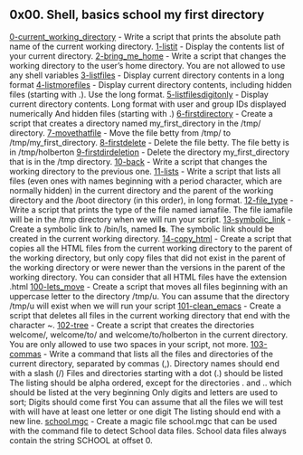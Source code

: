 ## 0x00. Shell, basics  school my first directory 
[0-current_working_directory](./0-current_working_directory) - Write a script that prints the absolute path name of the current working directory. 
[1-listit](./1-listit) - Display the contents list of your current directory. 
[2-bring_me_home](./2-bring_me_home) - Write a script that changes the working directory to the user’s home directory. You are not allowed to use any shell variables
[3-listfiles](./3-listfiles) - Display current directory contents in a long format 
[4-listmorefiles](./4-listmorefiles) - Display current directory contents, including hidden files (starting with .). Use the long format. 
[5-listfilesdigitonly](./5-listfilesdigitonly) - Display current directory contents. Long format with user and group IDs displayed numerically And hidden files (starting with .) 
[6-firstdirectory](./6-firstdirectory) - Create a script that creates a directory named my_first_directory in the /tmp/ directory. 
[7-movethatfile](./7-movethatfile) - Move the file betty from /tmp/ to /tmp/my_first_directory. 
[8-firstdelete](./8-firstdelete) - Delete the file betty. The file betty is in /tmp/holberton 
[9-firstdirdeletion](./9-firstdirdeletion) - Delete the directory my_first_directory that is in the /tmp directory. 
[10-back](./10-back) - Write a script that changes the working directory to the previous one. 
[11-lists](./11-lists) - Write a script that lists all files (even ones with names beginning with a period character, which are normally hidden) in the current directory and the parent of the working directory and the /boot directory (in this order), in long format. 
[12-file_type](./12-file_type) - Write a script that prints the type of the file named iamafile. The file iamafile will be in the /tmp directory when we will run your script. 
[13-symbolic_link](./13-symbolic_link) - Create a symbolic link to /bin/ls, named __ls__. The symbolic link should be created in the current working directory. 
[14-copy_html](./14-copy_html) - Create a script that copies all the HTML files from the current working directory to the parent of the working directory, but only copy files that did not exist in the parent of the working directory or were newer than the versions in the parent of the working directory. You can consider that all HTML files have the extension .html 
[100-lets_move](./100-lets_move) - Create a script that moves all files beginning with an uppercase letter to the directory /tmp/u. You can assume that the directory /tmp/u will exist when we will run your script 
[101-clean_emacs](./101-clean_emacs) - Create a script that deletes all files in the current working directory that end with the character ~. 
[102-tree](./102-tree) - Create a script that creates the directories welcome/, welcome/to/ and welcome/to/holberton in the current directory. You are only allowed to use two spaces in your script, not more. 
[103-commas](./103-commas) - Write a command that lists all the files and directories of the current directory, separated by commas (,). Directory names should end with a slash (/) Files and directories starting with a dot (.) should be listed The listing should be alpha ordered, except for the directories . and .. which should be listed at the very beginning Only digits and letters are used to sort; Digits should come first You can assume that all the files we will test with will have at least one letter or one digit The listing should end with a new line. 
[school.mgc](./school.mgc) - Create a magic file school.mgc that can be used with the command file to detect School data files. School data files always contain the string SCHOOL at offset 0.
